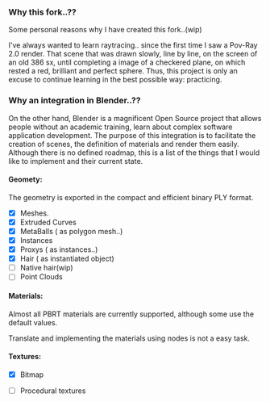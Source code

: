 ### Why this fork..??

Some personal reasons why I have created this fork..(wip)

I've always wanted to learn raytracing.. since the first time I saw a Pov-Ray 2.0 render.
That scene that was drawn slowly, line by line, on the screen of an old 386 sx,
until completing a image of a checkered plane, on which rested a red, brilliant and perfect sphere.
Thus, this project is only an excuse to continue learning in the best possible way: practicing.

### Why an integration in Blender..??

On the other hand, Blender is a magnificent Open Source project that allows people without an academic training,
learn about complex software application development.
The purpose of this integration is to facilitate the creation of scenes, the definition of materials and render them easily.
Although there is no defined roadmap, this is a list of the things that I would like to implement and their current state.

#### Geomety:

The geometry is exported in the compact and efficient binary PLY format.

- [x] Meshes.
- [x]  Extruded Curves
- [x] MetaBalls ( as polygon mesh..)
- [x] Instances
- [x] Proxys ( as instances..)
- [x] Hair ( as instantiated object)
- [ ] Native hair(wip)
- [ ] Point Clouds

#### Materials:

Almost all PBRT materials are currently supported, although some use the default values.

Translate and implementing the materials using nodes is not a easy task.

#### Textures:

- [x] Bitmap
- [ ] Procedural textures



